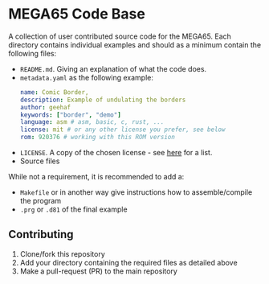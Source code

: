 # MEGA65 Code Base

A collection of user contributed source code for the MEGA65.
Each directory contains individual examples and should as a minimum contain the following files:

- `README.md`. Giving an explanation of what the code does.
- `metadata.yaml` as the following example:
  ~~~ yaml
  name: Comic Border,
  description: Example of undulating the borders
  author: geehaf
  keywords: ["border", "demo"]
  language: asm # asm, basic, c, rust, ...
  license: mit # or any other license you prefer, see below
  rom: 920376 # working with this ROM version 
  ~~~
- `LICENSE`. A copy of the chosen license - see [here](https://docs.github.com/en/repositories/managing-your-repositorys-settings-and-features/customizing-your-repository/licensing-a-repository) for a list.
- Source files

While not a requirement, it is recommended to add a:
- `Makefile` or in another way give instructions how to assemble/compile the program
- `.prg` or `.d81` of the final example

## Contributing

1. Clone/fork this repository
2. Add your directory containing the required files as detailed above
3. Make a pull-request (PR) to the main repository
